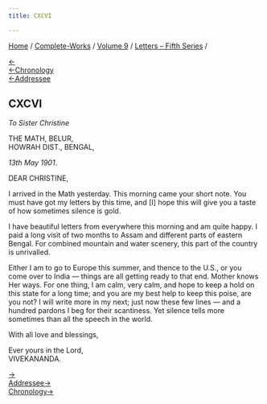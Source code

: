 ```yaml
---
title: CXCVI

---
```

<div>

[Home](../../../index.htm) / [Complete-Works](../../complete_works.htm)
/ [Volume 9](../volume_9_contents.htm) / [Letters – Fifth
Series](letters_fifth_series_contents.htm) /

[←](195_introduction.htm)  
[←Chronology](195_introduction.htm)  
[←Addressee](194_christine.htm)

## CXCVI

*To Sister Christine*

THE MATH, BELUR,  
HOWRAH DIST., BENGAL,

*13th May 1901*.

DEAR CHRISTINE,

I arrived in the Math yesterday. This morning came your short note. You
must have got my letters by this time, and \[I\] hope this will give you
a taste of how sometimes silence is gold.

I have beautiful letters from everywhere this morning and am quite
happy. I paid a long visit of two months to Assam and different parts of
eastern Bengal. For combined mountain and water scenery, this part of
the country is unrivalled.

Either I am to go to Europe this summer, and thence to the U.S., or you
come over to India — things are all getting ready to that end. Mother
knows Her ways. For one thing, I am calm, very calm, and hope to keep a
hold on this state for a long time; and you are my best help to keep
this poise, are you not? I will write more in my next; just now these
few lines — and a hundred pardons I beg for their scantiness. Yet
silence tells more sometimes than all the speech in the world.

With all love and blessings,

Ever yours in the Lord,  
VIVEKANANDA.

[→](197_mother.htm)  
[Addressee→](200_christina.htm)  
[Chronology→](197_mother.htm)

</div>
